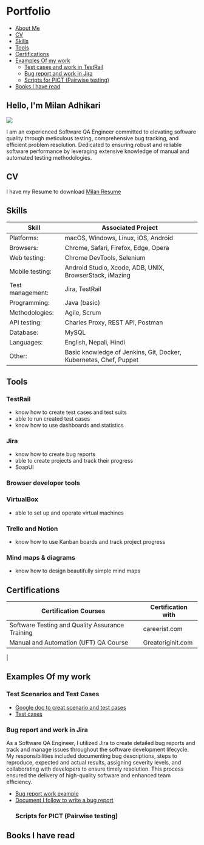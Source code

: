 # Portfolio
* [About Me](https://github.com/laxmilan143/laxmilan143/blob/main/README.md#hello-im-milan-adhikari)
* [CV](https://github.com/laxmilan143/laxmilan143/blob/main/README.md#cv)
* [Skills](https://github.com/laxmilan143/laxmilan143/edit/main/README.md#skills)
* [Tools](https://github.com/laxmilan143/laxmilan143/edit/main/README.md#tools)
* [Certifications](https://github.com/laxmilan143/laxmilan143/edit/main/README.md#certifications)
* [Examples Of my work](https://github.com/laxmilan143/laxmilan143/edit/main/README.md#examples-of-my-work)
   *   [Test cases and work in TestRail](https://github.com/laxmilan143/laxmilan143/edit/main/README.md#test-cases-and-work-in-testrail)
   *   [Bug report and work in Jira](https://github.com/laxmilan143/laxmilan143/edit/main/README.md#bug-report-and-work-in-jira)
   *   [Scripts for PICT (Pairwise testing)](https://github.com/laxmilan143/laxmilan143/edit/main/README.md#scripts-for-pict-pairwise-testing)
* [Books I have read](https://github.com/laxmilan143/laxmilan143/edit/main/README.md#books-i-have-read)





## Hello, I'm Milan Adhikari
<a href="https://linkedin.com/in/milanad"><img src="https://img.shields.io/badge/-LinkedIn-0072b1?&style=for-the-badge&logo=linkedin&logoColor=white" /></a>

I am an experienced Software QA Engineer committed to elevating software quality through meticulous testing, comprehensive bug tracking, and efficient problem resolution. Dedicated to ensuring robust and reliable software performance by leveraging extensive knowledge of manual and automated testing methodologies.

## CV
I have my Resume to download [Milan Resume](https://docs.google.com/document/d/1UK_H7If0iaUwAHD2DP2HYFtl4aNhrusm/edit?usp=sharing&ouid=110714264034552910603&rtpof=true&sd=true)


## Skills

| Skill                                         | Associated Project |
|-----------------------------------------------|---------------------------|
|Platforms:                                     |macOS, Windows, Linux, iOS, Android
|Browsers:                                      |Chrome, Safari, Firefox, Edge, Opera
|Web testing:                                   |Chrome DevTools, Selenium   
|Mobile testing:	                              |Android Studio, Xcode, ADB, UNIX, BrowserStack, iMazing
|Test management:                               |Jira, TestRail
|Programming:                                   |Java (basic)
|Methodologies:                                 |Agile, Scrum
|API testing:	                                  |Charles Proxy, REST API, Postman
|Database:                                      |MySQL
|Languages:                                     |English, Nepali, Hindi
|Other:	                                        |Basic knowledge of Jenkins, Git, Docker, Kubernetes, Chef, Puppet
## Tools
### TestRail

* know how to create test cases and test suits
* able to run created test cases
* know how to use dashboards and statistics
### Jira

* know how to create bug reports
* able to create projects and track their progress
* SoapUI

### Browser developer tools

### VirtualBox

* able to set up and operate virtual machines
### Trello and Notion

* know how to use Kanban boards and track project progress
### Mind maps & diagrams

* know how to design beautifully simple mind maps
## Certifications
| Certification Courses                          | Certification with |
|------------------------------------------------|--------------------------------|
|Software Testing and Quality Assurance Training |careerist.com
|Manual and Automation (UFT) QA Course           |Greatoriginit.com
|
## Examples Of my work
  ### Test Scenarios and Test Cases
  - [Google doc to creat scenario and test cases](https://docs.google.com/spreadsheets/d/1PNaOdxsuUc-jhpQBJURO3tsrp3IRZv58/edit?usp=sharing&ouid=110714264034552910603&rtpof=true&sd=true)
  - [Test cases](https://docs.google.com/spreadsheets/d/1dbFiFPUWvMa02wOmQHzVndHAlX6luAw18HrXOUL62Ks/edit?usp=sharing)
  ### Bug report and work in Jira
As a Software QA Engineer, I utilized Jira to create detailed bug reports and track and manage issues throughout the software development lifecycle. My responsibilities included documenting bug descriptions, steps to reproduce, expected and actual results, assigning severity levels, and collaborating with developers to ensure timely resolution. This process ensured the delivery of high-quality software and enhanced team efficiency.
- [Bug report work example](https://docs.google.com/spreadsheets/d/15h974q6W-WX1D9AgTo_ViQe4ylI63nJ6CG2I-xFiqLw/edit?usp=sharing)
- [Document I follow to write a bug report](https://drive.google.com/file/d/1UMW_nC7MU3XZ4PzNyp4SFGROdbDEuika/view?usp=sharing)
  ### Scripts for PICT (Pairwise testing)
## Books I have read
